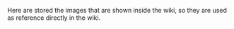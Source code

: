 Here are stored the images that are shown inside the wiki, so they are used as reference directly in the wiki.
